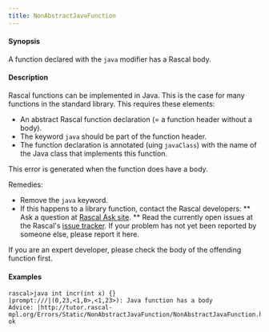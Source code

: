 ```yaml
---
title: NonAbstractJavaFunction
---
```


#### Synopsis

A function declared with the `java` modifier has a Rascal body.

#### Description

Rascal functions can be implemented in Java. This is the case for many functions in the standard library.
This requires these elements:

*  An abstract Rascal function declaration (= a function header without a body).
*  The keyword `java` should be part of the function header.
*  The function declaration is annotated (uing `javaClass`) with the name of the Java class that implements this function.


This error is generated when the function does have a body.

Remedies:

*  Remove the `java` keyword.
*  If this happens to a library function, contact the Rascal developers:
**  Ask a question at [Rascal Ask site](http://ask.rascal-mpl.org/questions/).
**  Read the currently open issues at the Rascal's [issue tracker](https://github.com/cwi-swat/rascal/issues?state=open). If your problem has not yet been reported by someone else, please report it here.


If you are an expert developer, please check the body of the offending function first.

#### Examples


```rascal-shell ,error
rascal>java int incr(int x) {}
|prompt:///|(0,23,<1,0>,<1,23>): Java function has a body
Advice: |http://tutor.rascal-mpl.org/Errors/Static/NonAbstractJavaFunction/NonAbstractJavaFunction.html|
ok
```


